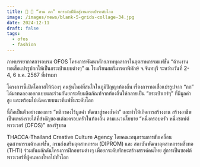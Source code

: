 ```yaml
---
title: 👜 🌿 “สาน กก” ยกระดับฝีมือสู่งานกระเป๋าระดับโลก
image: /images/news/blank-5-grids-collage-34.jpg
date: 2024-12-11
draft: false
tags:
  - ofos
  - fashion
---
```

ภาพบรรยากาศการอบรม OFOS โครงการพัฒนาศักยภาพบุคลากรในอุตสาหกรรมแฟชั่น “ด้านงานทอเสื่อแปรรูปกกให้เป็นกระเป๋าแบบต่างๆ” ณ โรงเรียนสตรีมารดาพิทักษ์ จ.จันทบุรี ระหว่างวันที่ 2-4, 6 ธ.ค. 2567 ที่ผ่านมา



โครงการนี้เปิดโอกาสให้น้องๆ คนรุ่นใหม่ที่สนใจในภูมิปัญญาท้องถิ่น เรื่องการทอเสื่อแปรรูปจาก “กก” ได้มาทดลองออกแบบและร่วมกันยกระดับผลิตภัณฑ์จากท้องถิ่นให้กลายเป็น “กระเป๋าเกร๋ๆ” ที่มีมูลค่าสูง และพร้อมไปเฉิดฉายบนเวทีแฟชั่นระดับโลก



นี่ถือเป็นตัวอย่างของการ “พลิกของไร้มูลค่า พัฒนาสู่ของล้ำค่า” และทำให้เกิดการสร้างงาน สร้างอาชีพ เป็นแหล่งรายได้ที่สำคัญของแต่ละครอบครัวในท้องถิ่น ตามแนวนโยบาย “หนึ่งครอบครัว หนึ่งซอฟต์พาวเวอร์ (OFOS)” ของรัฐบาล



THACCA-Thailand Creative Culture Agency โดยคณะอนุกรรมการขับเคลื่อนอุตสาหกรรมด้านแฟชั่น, กรมส่งเสริมอุตสาหกรรม (DIPROM) และ สถาบันพัฒนาอุตสาหกรรมสิ่งทอ (THTI) ร่วมกันผลักดันโครงการฝึกอบรมต่างๆ เพื่อยกระดับทักษะสร้างสรรค์คนไทย สู่การเป็นซอฟต์พาวเวอร์ที่ผู้คนหลงใหลไปทั่วโลก
